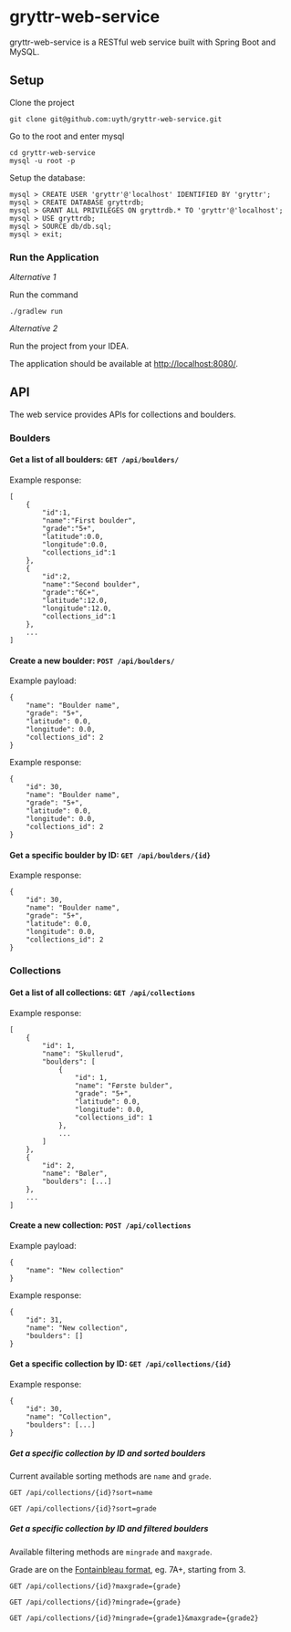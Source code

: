 # gryttr-web-service

gryttr-web-service is a RESTful web service built with Spring Boot and MySQL.

## Setup

Clone the project
```
git clone git@github.com:uyth/gryttr-web-service.git
```

Go to the root and enter mysql
```
cd gryttr-web-service
mysql -u root -p
```

Setup the database:
```
mysql > CREATE USER 'gryttr'@'localhost' IDENTIFIED BY 'gryttr';
mysql > CREATE DATABASE gryttrdb;
mysql > GRANT ALL PRIVILEGES ON gryttrdb.* TO 'gryttr'@'localhost';
mysql > USE gryttrdb;
mysql > SOURCE db/db.sql;
mysql > exit;
```

### Run the Application

*Alternative 1*

Run the command
```
./gradlew run
```

*Alternative 2*

Run the project from your IDEA.

The application should be available at [http://localhost:8080/]().

## API

The web service provides APIs for collections and boulders.

### Boulders

#### Get a list of all boulders: `GET /api/boulders/`

Example response:
```
[
    {
        "id":1,
        "name":"First boulder",
        "grade":"5+",
        "latitude":0.0,
        "longitude":0.0,
        "collections_id":1
    },
    {
        "id":2,
        "name":"Second boulder",
        "grade":"6C+",
        "latitude":12.0,
        "longitude":12.0,
        "collections_id":1
    },
    ...
]
```

#### Create a new boulder: `POST /api/boulders/`
Example payload:
```
{
    "name": "Boulder name",
    "grade": "5+",
    "latitude": 0.0,
    "longitude": 0.0,
    "collections_id": 2
}
```

Example response:
```
{
    "id": 30,
    "name": "Boulder name",
    "grade": "5+",
    "latitude": 0.0,
    "longitude": 0.0,
    "collections_id": 2
}
```

#### Get a specific boulder by ID: `GET /api/boulders/{id}`

Example response:
```
{
    "id": 30,
    "name": "Boulder name",
    "grade": "5+",
    "latitude": 0.0,
    "longitude": 0.0,
    "collections_id": 2
}
```
### Collections

#### Get a list of all collections: `GET /api/collections`

Example response:
```
[
    {
        "id": 1,
        "name": "Skullerud",
        "boulders": [
            {
                "id": 1,
                "name": "Første bulder",
                "grade": "5+",
                "latitude": 0.0,
                "longitude": 0.0,
                "collections_id": 1
            },
            ...
        ]
    },
    {
        "id": 2,
        "name": "Bøler",
        "boulders": [...]
    },
    ...
]
```

#### Create a new collection: `POST /api/collections`

Example payload:
```
{
    "name": "New collection"
}
```

Example response:
```
{
    "id": 31,
    "name": "New collection",
    "boulders": []
}
```


#### Get a specific collection by ID: `GET /api/collections/{id}`

Example response:
```
{
    "id": 30,
    "name": "Collection",
    "boulders": [...]
}
```


##### Get a specific collection by ID and sorted boulders
Current available sorting methods are `name` and `grade`.

`GET /api/collections/{id}?sort=name`

`GET /api/collections/{id}?sort=grade`

##### Get a specific collection by ID and filtered boulders
Available filtering methods are `mingrade` and `maxgrade`.

Grade are on the [Fontainbleau format](https://en.wikipedia.org/wiki/Grade_(bouldering)#Fontainebleau_grades), eg. 7A+, starting from 3.

`GET /api/collections/{id}?maxgrade={grade}`

`GET /api/collections/{id}?mingrade={grade}`

`GET /api/collections/{id}?mingrade={grade1}&maxgrade={grade2}`

